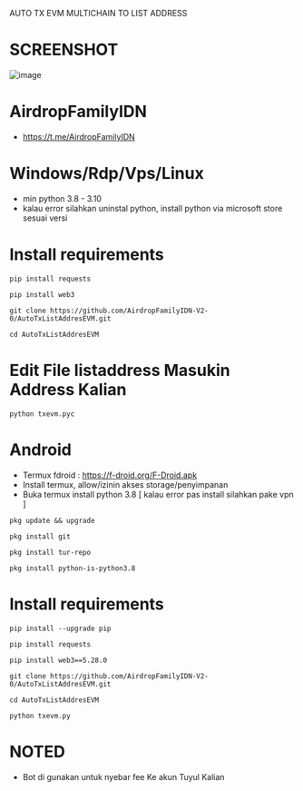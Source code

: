 AUTO TX EVM MULTICHAIN 
TO LIST ADDRESS

# SCREENSHOT
![image](https://github.com/AirdropFamilyIDN-V2-0/AutoTxListAddresEVM/assets/160813434/6c75781c-7b44-4b71-8faf-360e1398d353)



# AirdropFamilyIDN
- https://t.me/AirdropFamilyIDN

# Windows/Rdp/Vps/Linux
- min python 3.8 - 3.10
- kalau error silahkan uninstal python, install python via microsoft store sesuai versi

# Install requirements
```
pip install requests
```
```
pip install web3
```
```
git clone https://github.com/AirdropFamilyIDN-V2-0/AutoTxListAddresEVM.git
```
```
cd AutoTxListAddresEVM
```
# Edit File listaddress Masukin Address Kalian
```
python txevm.pyc
```
# Android
- Termux fdroid : https://f-droid.org/F-Droid.apk
- Install termux, allow/izinin akses storage/penyimpanan
- Buka termux install python 3.8 [ kalau error pas install silahkan pake vpn ]
```
pkg update && upgrade
```
```
pkg install git
```
```
pkg install tur-repo
```
```
pkg install python-is-python3.8
```
# Install requirements
```
pip install --upgrade pip
```
```
pip install requests
```
```
pip install web3==5.28.0
```
```
git clone https://github.com/AirdropFamilyIDN-V2-0/AutoTxListAddresEVM.git
```
```
cd AutoTxListAddresEVM
```
```
python txevm.py
```
# NOTED
- Bot di gunakan untuk nyebar fee Ke akun Tuyul Kalian
